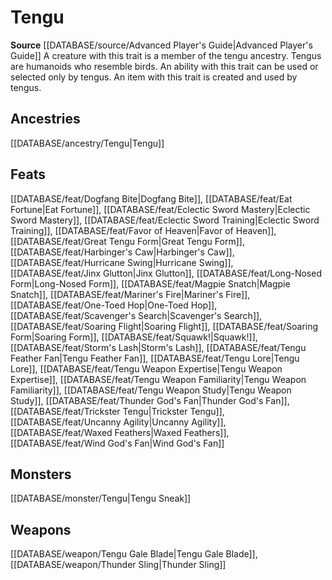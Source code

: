 ﻿---
id: '240'
name: Tengu
rarity: Common
rus_type_level: null
source: '[[DATABASE/source/Advanced Player''s Guide|Advanced Player''s Guide]]'
trait:
- Tengu
type: Trait

---
# Tengu

**Source** [[DATABASE/source/Advanced Player's Guide|Advanced Player's Guide]] 
A creature with this trait is a member of the tengu ancestry. Tengus are humanoids who resemble birds. An ability with this trait can be used or selected only by tengus. An item with this trait is created and used by tengus.

## Ancestries

[[DATABASE/ancestry/Tengu|Tengu]]

## Feats

[[DATABASE/feat/Dogfang Bite|Dogfang Bite]], [[DATABASE/feat/Eat Fortune|Eat Fortune]], [[DATABASE/feat/Eclectic Sword Mastery|Eclectic Sword Mastery]], [[DATABASE/feat/Eclectic Sword Training|Eclectic Sword Training]], [[DATABASE/feat/Favor of Heaven|Favor of Heaven]], [[DATABASE/feat/Great Tengu Form|Great Tengu Form]], [[DATABASE/feat/Harbinger's Caw|Harbinger's Caw]], [[DATABASE/feat/Hurricane Swing|Hurricane Swing]], [[DATABASE/feat/Jinx Glutton|Jinx Glutton]], [[DATABASE/feat/Long-Nosed Form|Long-Nosed Form]], [[DATABASE/feat/Magpie Snatch|Magpie Snatch]], [[DATABASE/feat/Mariner's Fire|Mariner's Fire]], [[DATABASE/feat/One-Toed Hop|One-Toed Hop]], [[DATABASE/feat/Scavenger's Search|Scavenger's Search]], [[DATABASE/feat/Soaring Flight|Soaring Flight]], [[DATABASE/feat/Soaring Form|Soaring Form]], [[DATABASE/feat/Squawk!|Squawk!]], [[DATABASE/feat/Storm's Lash|Storm's Lash]], [[DATABASE/feat/Tengu Feather Fan|Tengu Feather Fan]], [[DATABASE/feat/Tengu Lore|Tengu Lore]], [[DATABASE/feat/Tengu Weapon Expertise|Tengu Weapon Expertise]], [[DATABASE/feat/Tengu Weapon Familiarity|Tengu Weapon Familiarity]], [[DATABASE/feat/Tengu Weapon Study|Tengu Weapon Study]], [[DATABASE/feat/Thunder God's Fan|Thunder God's Fan]], [[DATABASE/feat/Trickster Tengu|Trickster Tengu]], [[DATABASE/feat/Uncanny Agility|Uncanny Agility]], [[DATABASE/feat/Waxed Feathers|Waxed Feathers]], [[DATABASE/feat/Wind God's Fan|Wind God's Fan]]

## Monsters

[[DATABASE/monster/Tengu|Tengu Sneak]]

## Weapons

[[DATABASE/weapon/Tengu Gale Blade|Tengu Gale Blade]], [[DATABASE/weapon/Thunder Sling|Thunder Sling]]
